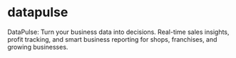 # datapulse
DataPulse: Turn your business data into decisions. Real-time sales insights, profit tracking, and smart business reporting for shops, franchises, and growing businesses.
